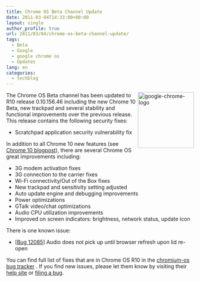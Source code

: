 ```yaml
---
title: Chrome OS Beta Channel Update
date: 2011-03-04T14:33:00+00:00
layout: single
author_profile: true
url: 2011/03/04/chrome-os-beta-channel-update/
tags:
  - Beta
  - Google
  - google chrome os
  - Updates
lang: en
categories: 
  - techblog
---
```

[<img title="google-chrome-logo" border="0" alt="google-chrome-logo" align="right" src="http://lh3.ggpht.com/_vaUVXcmC3OI/TXDxP_1DI4I/AAAAAAAADlU/4FJdf8QbuFs/google-chrome-logo_thumb%5B3%5D.png?imgmax=800" width="150" height="150" />](http://lh6.ggpht.com/_vaUVXcmC3OI/TXDxOP1RGtI/AAAAAAAADlQ/49ANncNqohY/s1600-h/google-chrome-logo%5B7%5D.png)The Chrome OS Beta channel has been updated to R10 release 0.10.156.46 including the new Chrome 10 Beta, new trackpad and several stability and functional improvements over the previous release. This release contains the following security fixes:

  * Scratchpad application security vulnerability fix

In addition to all Chrome 10 new features (see [Chrome 10 blogpost](http://googlechromereleases.blogspot.com/2011/02/chrome-beta-release.html)), there are several Chrome OS great improvements including:

  * 3G modem activation fixes 
  * 3G connection to the carrier fixes 
  * Wi-Fi connectivity/Out of the Box fixes 
  * New trackpad and sensitivity setting adjusted
  * Auto update engine and debugging improvements 
  * Power optimizations 
  * GTalk video/chat optimizations
  * Audio CPU utilization improvements 
  * Improved on screen indicators: brightness, network status, update icon



There is one known issue:

  * [[Bug 12085](http://code.google.com/p/chromium-os/issues/detail?id=12085)] Audio does not pick up until browser refresh upon lid re-open

You can find full list of fixes that are in Chrome OS R10 in the [chromium-os bug tracker](http://code.google.com/p/chromium-os/issues/list?can=1&q=Status%3AFixed%2CVerified+Mstone%3DR10&sort=area+pri&colspec=ID+Summary+Area+Status+Mstone+Pri&x=mstone&y=area&cells=tiles) . If you find new issues, please let them know by visiting their [help site](http://www.google.com/chromeos/help.html) or [filing a bug](http://code.google.com/p/chromium-os/issues/entry).